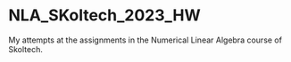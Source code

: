 # NLA_SKoltech_2023_HW
My attempts at the assignments in the Numerical Linear Algebra course of Skoltech.
